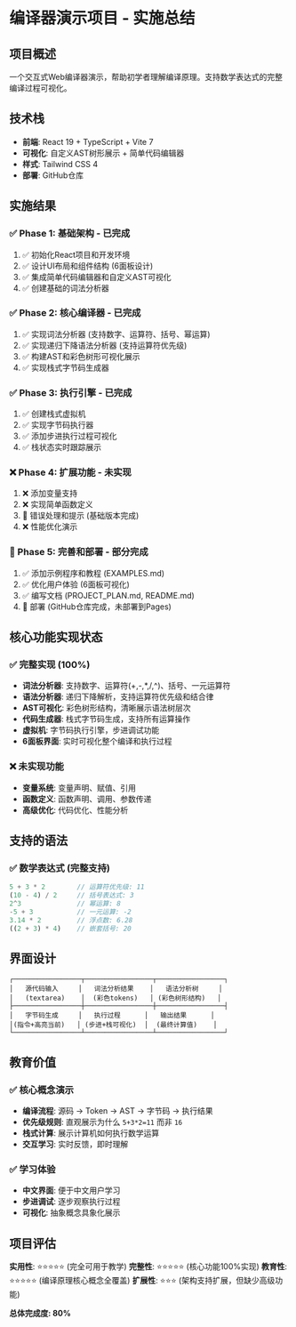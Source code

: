 # 编译器演示项目 - 实施总结

## 项目概述
一个交互式Web编译器演示，帮助初学者理解编译原理。支持数学表达式的完整编译过程可视化。

## 技术栈
- **前端**: React 19 + TypeScript + Vite 7
- **可视化**: 自定义AST树形展示 + 简单代码编辑器
- **样式**: Tailwind CSS 4
- **部署**: GitHub仓库

## 实施结果

### ✅ Phase 1: 基础架构 - 已完成
1. ✅ 初始化React项目和开发环境
2. ✅ 设计UI布局和组件结构 (6面板设计)
3. ✅ 集成简单代码编辑器和自定义AST可视化
4. ✅ 创建基础的词法分析器

### ✅ Phase 2: 核心编译器 - 已完成
1. ✅ 实现词法分析器 (支持数字、运算符、括号、幂运算)
2. ✅ 实现递归下降语法分析器 (支持运算符优先级)
3. ✅ 构建AST和彩色树形可视化展示
4. ✅ 实现栈式字节码生成器

### ✅ Phase 3: 执行引擎 - 已完成
1. ✅ 创建栈式虚拟机
2. ✅ 实现字节码执行器
3. ✅ 添加步进执行过程可视化
4. ✅ 栈状态实时跟踪展示

### ❌ Phase 4: 扩展功能 - 未实现
1. ❌ 添加变量支持
2. ❌ 实现简单函数定义
3. 🔄 错误处理和提示 (基础版本完成)
4. ❌ 性能优化演示

### 🔄 Phase 5: 完善和部署 - 部分完成
1. ✅ 添加示例程序和教程 (EXAMPLES.md)
2. ✅ 优化用户体验 (6面板可视化)
3. ✅ 编写文档 (PROJECT_PLAN.md, README.md)
4. 🔄 部署 (GitHub仓库完成，未部署到Pages)

## 核心功能实现状态

### ✅ 完整实现 (100%)
- **词法分析器**: 支持数字、运算符(+,-,*,/,^)、括号、一元运算符
- **语法分析器**: 递归下降解析，支持运算符优先级和结合律
- **AST可视化**: 彩色树形结构，清晰展示语法树层次
- **代码生成器**: 栈式字节码生成，支持所有运算操作
- **虚拟机**: 字节码执行引擎，步进调试功能
- **6面板界面**: 实时可视化整个编译和执行过程

### ❌ 未实现功能
- **变量系统**: 变量声明、赋值、引用
- **函数定义**: 函数声明、调用、参数传递
- **高级优化**: 代码优化、性能分析

## 支持的语法

### ✅ 数学表达式 (完整支持)
```javascript
5 + 3 * 2        // 运算符优先级: 11
(10 - 4) / 2     // 括号表达式: 3
2^3              // 幂运算: 8
-5 + 3           // 一元运算: -2
3.14 * 2         // 浮点数: 6.28
((2 + 3) * 4)    // 嵌套括号: 20
```

## 界面设计
```
┌─────────────────┬─────────────────┬─────────────────┐
│   源代码输入     │   词法分析结果    │   语法分析树     │
│   (textarea)    │  (彩色tokens)   │ (彩色树形结构)   │
├─────────────────┼─────────────────┼─────────────────┤
│   字节码生成     │   执行过程      │   输出结果      │
│(指令+高亮当前)   │ (步进+栈可视化)  │  (最终计算值)    │
└─────────────────┴─────────────────┴─────────────────┘
```

## 教育价值

### ✅ 核心概念演示
- **编译流程**: 源码 → Token → AST → 字节码 → 执行结果
- **优先级规则**: 直观展示为什么 `5+3*2=11` 而非 `16`
- **栈式计算**: 展示计算机如何执行数学运算
- **交互学习**: 实时反馈，即时理解

### ✅ 学习体验
- **中文界面**: 便于中文用户学习
- **步进调试**: 逐步观察执行过程
- **可视化**: 抽象概念具象化展示

## 项目评估

**实用性**: ⭐⭐⭐⭐⭐ (完全可用于教学)
**完整性**: ⭐⭐⭐⭐⭐ (核心功能100%实现)
**教育性**: ⭐⭐⭐⭐⭐ (编译原理核心概念全覆盖)
**扩展性**: ⭐⭐⭐ (架构支持扩展，但缺少高级功能)

**总体完成度: 80%**